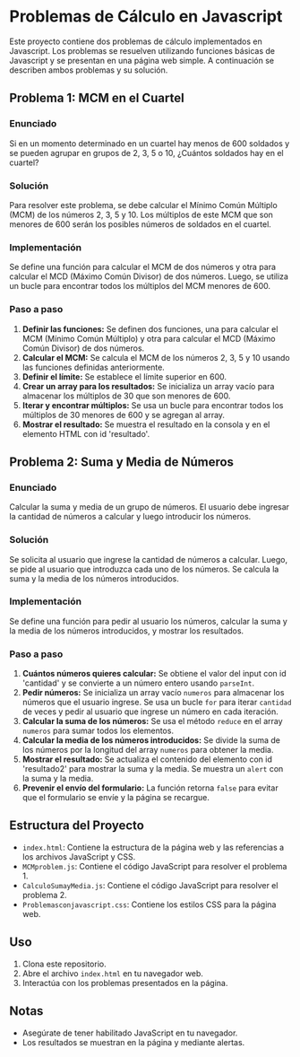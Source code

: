 # Problemas de Cálculo en Javascript

Este proyecto contiene dos problemas de cálculo implementados en Javascript. Los problemas se resuelven utilizando funciones básicas de Javascript y se presentan en una página web simple. A continuación se describen ambos problemas y su solución.

## Problema 1: MCM en el Cuartel

### Enunciado
Si en un momento determinado en un cuartel hay menos de 600 soldados y se pueden agrupar en grupos de 2, 3, 5 o 10, ¿Cuántos soldados hay en el cuartel?

### Solución
Para resolver este problema, se debe calcular el Mínimo Común Múltiplo (MCM) de los números 2, 3, 5 y 10. Los múltiplos de este MCM que son menores de 600 serán los posibles números de soldados en el cuartel.

### Implementación
Se define una función para calcular el MCM de dos números y otra para calcular el MCD (Máximo Común Divisor) de dos números. Luego, se utiliza un bucle para encontrar todos los múltiplos del MCM menores de 600.

### Paso a paso
1. **Definir las funciones:** Se definen dos funciones, una para calcular el MCM (Mínimo Común Múltiplo) y otra para calcular el MCD (Máximo Común Divisor) de dos números.
2. **Calcular el MCM:** Se calcula el MCM de los números 2, 3, 5 y 10 usando las funciones definidas anteriormente.
3. **Definir el límite:** Se establece el límite superior en 600.
4. **Crear un array para los resultados:** Se inicializa un array vacío para almacenar los múltiplos de 30 que son menores de 600.
5. **Iterar y encontrar múltiplos:** Se usa un bucle para encontrar todos los múltiplos de 30 menores de 600 y se agregan al array.
6. **Mostrar el resultado:** Se muestra el resultado en la consola y en el elemento HTML con id 'resultado'.

## Problema 2: Suma y Media de Números

### Enunciado
Calcular la suma y media de un grupo de números. El usuario debe ingresar la cantidad de números a calcular y luego introducir los números.

### Solución
Se solicita al usuario que ingrese la cantidad de números a calcular. Luego, se pide al usuario que introduzca cada uno de los números. Se calcula la suma y la media de los números introducidos.

### Implementación
Se define una función para pedir al usuario los números, calcular la suma y la media de los números introducidos, y mostrar los resultados.

### Paso a paso

1. **Cuántos números quieres calcular:** Se obtiene el valor del input con id 'cantidad' y se convierte a un número entero usando `parseInt`.
2. **Pedir números:** Se inicializa un array vacío `numeros` para almacenar los números que el usuario ingrese. Se usa un bucle `for` para iterar `cantidad` de veces y pedir al usuario que ingrese un número en cada iteración.
3. **Calcular la suma de los números:** Se usa el método `reduce` en el array `numeros` para sumar todos los elementos.
4. **Calcular la media de los números introducidos:** Se divide la suma de los números por la longitud del array `numeros` para obtener la media.
5. **Mostrar el resultado:** Se actualiza el contenido del elemento con id 'resultado2' para mostrar la suma y la media. Se muestra un `alert` con la suma y la media.
6. **Prevenir el envío del formulario:** La función retorna `false` para evitar que el formulario se envíe y la página se recargue.

## Estructura del Proyecto

- `index.html`: Contiene la estructura de la página web y las referencias a los archivos JavaScript y CSS.
- `MCMproblem.js`: Contiene el código JavaScript para resolver el problema 1.
- `CalculoSumayMedia.js`: Contiene el código JavaScript para resolver el problema 2.
- `Problemasconjavascript.css`: Contiene los estilos CSS para la página web.

## Uso

1. Clona este repositorio.
2. Abre el archivo `index.html` en tu navegador web.
3. Interactúa con los problemas presentados en la página.

## Notas

- Asegúrate de tener habilitado JavaScript en tu navegador.
- Los resultados se muestran en la página y mediante alertas.
